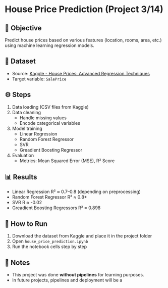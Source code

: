 # House Price Prediction (Project 3/14)

## 📌 Objective
Predict house prices based on various features (location, rooms, area, etc.) using machine learning regression models.

## 📂 Dataset
- Source: [Kaggle - House Prices: Advanced Regression Techniques](https://www.kaggle.com/c/house-prices-advanced-regression-techniques)
- Target variable: `SalePrice`

## ⚙️ Steps
1. Data loading (CSV files from Kaggle)
2. Data cleaning
   - Handle missing values
   - Encode categorical variables
3. Model training
   - Linear Regression
   - Random Forest Regressor
   - SVR
   - Greadient Boosting Regressor
4. Evaluation
   - Metrics: Mean Squared Error (MSE), R² Score

## 📊 Results
- Linear Regression R² ≈ 0.7–0.8 (depending on preprocessing)
- Random Forest Regressor R² ≈ 0.8+
- SVR R ≈ -0.02
- Greadient Boosting Regressors R² ≈ 0.898

## 🚀 How to Run
1. Download the dataset from Kaggle and place it in the project folder
2. Open `house_price_prediction.ipynb`
3. Run the notebook cells step by step

## 📝 Notes
- This project was done **without pipelines** for learning purposes.
- In future projects, pipelines and deployment will be a
